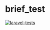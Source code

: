 ﻿# brief_test

 [![laravel-tests](https://github.com/staufferlorene/brief_test/actions/workflows/laravel-tests.yml/badge.svg)](https://github.com/staufferlorene/brief_test/actions/workflows/laravel-tests.yml)
